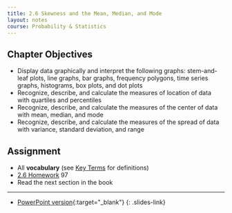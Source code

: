 ```yaml
---
title: 2.6 Skewness and the Mean, Median, and Mode
layout: notes
course: Probability & Statistics
---
```


## Chapter Objectives

- Display data graphically and interpret the following graphs: stem-and-leaf plots, line graphs, bar graphs, frequency polygons, time series graphs, histograms, box plots, and dot plots
- Recognize, describe, and calculate the measures of location of data with quartiles and percentiles
- Recognize, describe, and calculate the measures of the center of data with mean, median, and mode
- Recognize, describe, and calculate the measures of the spread of data with variance, standard deviation, and range

## Assignment

- All **vocabulary** (see [Key Terms](https://openstax.org/books/statistics/pages/1-key-terms) for definitions)
- [2.6 Homework](https://openstax.org/books/statistics/pages/2-homework#fs-idm100553376) 97
- Read the next section in the book

---

- [PowerPoint version](https://1drv.ms/p/c/c4097c61e06a2b97/EQk394y1aURJhezsLSb7MxUBitoBvEQoWSrhnBig5-uwpg?e=JcYCPB){:target="_blank"}
{: .slides-link}

